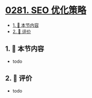 # [0281. SEO 优化策略](https://github.com/tnotesjs/TNotes.react/tree/main/notes/0281.%20SEO%20%E4%BC%98%E5%8C%96%E7%AD%96%E7%95%A5)

<!-- region:toc -->

- [1. 🎯 本节内容](#1--本节内容)
- [2. 🫧 评价](#2--评价)

<!-- endregion:toc -->

## 1. 🎯 本节内容

- todo

## 2. 🫧 评价

- todo
